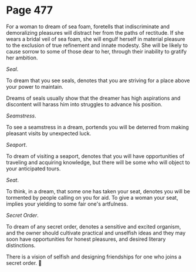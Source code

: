 # Page 477
For a woman to dream of sea foam, foretells that indiscriminate and
demoralizing pleasures will distract her from the paths of rectitude.
If she wears a bridal veil of sea foam, she will engulf herself in material
pleasure to the exclusion of true refinement and innate modesty.
She will be likely to cause sorrow to some of those dear to her,
through their inability to gratify her ambition.


_Seal_.


To dream that you see seals, denotes that you are striving for a place
above your power to maintain.


Dreams of seals usually show that the dreamer has high aspirations
and discontent will harass him into struggles to advance his position.


_Seamstress_.


To see a seamstress in a dream, portends you will be deterred
from making pleasant visits by unexpected luck.


_Seaport_.


To dream of visiting a seaport, denotes that you will have opportunities
of traveling and acquiring knowledge, but there will be some who will object
to your anticipated tours.


_Seat_.


To think, in a dream, that some one has taken your seat,
denotes you will be tormented by people calling on you for aid.
To give a woman your seat, implies your yielding to some
fair one's artfulness.


_Secret Order_.


To dream of any secret order, denotes a sensitive and excited organism,
and the owner should cultivate practical and unselfish ideas and they may soon
have opportunities for honest pleasures, and desired literary distinctions.


There is a vision of selfish and designing friendships for one who joins
a secret order.
